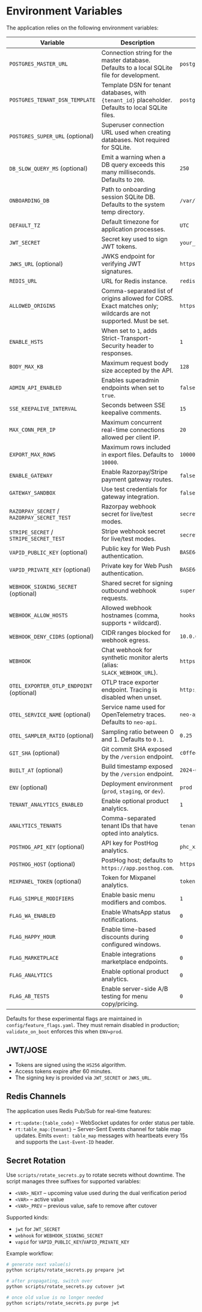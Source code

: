 # Environment Variables

The application relies on the following environment variables:

| Variable | Description | Example |
|----------|-------------|---------|
| `POSTGRES_MASTER_URL` | Connection string for the master database. Defaults to a local SQLite file for development. | `postgresql+asyncpg://postgres:postgres@postgres:5432/master` |
| `POSTGRES_TENANT_DSN_TEMPLATE` | Template DSN for tenant databases, with `{tenant_id}` placeholder. Defaults to local SQLite files. | `postgresql+asyncpg://postgres:postgres@postgres:5432/tenant_{tenant_id}` |
| `POSTGRES_SUPER_URL` (optional) | Superuser connection URL used when creating databases. Not required for SQLite. |  |
| `DB_SLOW_QUERY_MS` (optional) | Emit a warning when a DB query exceeds this many milliseconds. Defaults to `200`. | `250` |
| `ONBOARDING_DB` | Path to onboarding session SQLite DB. Defaults to the system temp directory. | `/var/lib/neo/onboarding.db` |
| `DEFAULT_TZ` | Default timezone for application processes. | `UTC` |
| `JWT_SECRET` | Secret key used to sign JWT tokens. | `your_jwt_secret_key` |
| `JWKS_URL` (optional) | JWKS endpoint for verifying JWT signatures. | `https://auth.example.com/jwks.json` |
| `REDIS_URL` | URL for Redis instance. | `redis://localhost:6379/0` |
| `ALLOWED_ORIGINS` | Comma-separated list of origins allowed for CORS. Exact matches only; wildcards are not supported. Must be set. | `https://example.com,https://app.com` |
| `ENABLE_HSTS` | When set to `1`, adds Strict-Transport-Security header to responses. | `1` |
| `BODY_MAX_KB` | Maximum request body size accepted by the API. | `128` |
| `ADMIN_API_ENABLED` | Enables superadmin endpoints when set to `true`. | `false` |
| `SSE_KEEPALIVE_INTERVAL` | Seconds between SSE keepalive comments. | `15` |
| `MAX_CONN_PER_IP` | Maximum concurrent real-time connections allowed per client IP. | `20` |
| `EXPORT_MAX_ROWS` | Maximum rows included in export files. Defaults to `10000`. | `10000` |
| `ENABLE_GATEWAY` | Enable Razorpay/Stripe payment gateway routes. | `false` |
| `GATEWAY_SANDBOX` | Use test credentials for gateway integration. | `false` |
| `RAZORPAY_SECRET` / `RAZORPAY_SECRET_TEST` | Razorpay webhook secret for live/test modes. | `secret` |
| `STRIPE_SECRET` / `STRIPE_SECRET_TEST` | Stripe webhook secret for live/test modes. | `secret` |
| `VAPID_PUBLIC_KEY` (optional) | Public key for Web Push authentication. | `BASE64_KEY` |
| `VAPID_PRIVATE_KEY` (optional) | Private key for Web Push authentication. | `BASE64_KEY` |
| `WEBHOOK_SIGNING_SECRET` (optional) | Shared secret for signing outbound webhook requests. | `supersecret` |
| `WEBHOOK_ALLOW_HOSTS` | Allowed webhook hostnames (comma, supports `*` wildcard). | `hooks.slack.com,*.example.com` |
| `WEBHOOK_DENY_CIDRS` (optional) | CIDR ranges blocked for webhook egress. | `10.0.0.0/8` |
| `WEBHOOK` | Chat webhook for synthetic monitor alerts (alias: `SLACK_WEBHOOK_URL`). | `https://hooks.example.com/endpoint` |
| `OTEL_EXPORTER_OTLP_ENDPOINT` (optional) | OTLP trace exporter endpoint. Tracing is disabled when unset. | `http://otel-collector:4318/v1/traces` |
| `OTEL_SERVICE_NAME` (optional) | Service name used for OpenTelemetry traces. Defaults to `neo-api`. | `neo-api` |
| `OTEL_SAMPLER_RATIO` (optional) | Sampling ratio between 0 and 1. Defaults to `0.1`. | `0.25` |
| `GIT_SHA` (optional) | Git commit SHA exposed by the `/version` endpoint. | `c0ffee` |
| `BUILT_AT` (optional) | Build timestamp exposed by the `/version` endpoint. | `2024-01-01T00:00:00Z` |
| `ENV` (optional) | Deployment environment (`prod`, `staging`, or `dev`). | `prod` |
| `TENANT_ANALYTICS_ENABLED` | Enable optional product analytics. | `1` |
| `ANALYTICS_TENANTS` | Comma-separated tenant IDs that have opted into analytics. | `tenant_a,tenant_b` |
| `POSTHOG_API_KEY` (optional) | API key for PostHog analytics. | `phc_xxx` |
| `POSTHOG_HOST` (optional) | PostHog host; defaults to `https://app.posthog.com`. | `https://posthog.example.com` |
| `MIXPANEL_TOKEN` (optional) | Token for Mixpanel analytics. | `token` |
| `FLAG_SIMPLE_MODIFIERS` | Enable basic menu modifiers and combos. | `1` |
| `FLAG_WA_ENABLED` | Enable WhatsApp status notifications. | `0` |
| `FLAG_HAPPY_HOUR` | Enable time-based discounts during configured windows. | `0` |
| `FLAG_MARKETPLACE` | Enable integrations marketplace endpoints. | `0` |
| `FLAG_ANALYTICS` | Enable optional product analytics. | `0` |
| `FLAG_AB_TESTS` | Enable server-side A/B testing for menu copy/pricing. | `0` |

Defaults for these experimental flags are maintained in `config/feature_flags.yaml`.
They must remain disabled in production; `validate_on_boot` enforces this when
`ENV=prod`.

## JWT/JOSE

- Tokens are signed using the `HS256` algorithm.
- Access tokens expire after 60 minutes.
 - The signing key is provided via `JWT_SECRET` or `JWKS_URL`.

## Redis Channels

The application uses Redis Pub/Sub for real-time features:

- `rt:update:{table_code}` – WebSocket updates for order status per table.
- `rt:table_map:{tenant}` – Server-Sent Events channel for table map updates. Emits
  `event: table_map` messages with heartbeats every 15s and supports the
  `Last-Event-ID` header.


## Secret Rotation

Use `scripts/rotate_secrets.py` to rotate secrets without downtime. The script manages three suffixes for supported variables:

- `<VAR>_NEXT` – upcoming value used during the dual verification period
- `<VAR>` – active value
- `<VAR>_PREV` – previous value, safe to remove after cutover

Supported kinds:

- `jwt` for `JWT_SECRET`
- `webhook` for `WEBHOOK_SIGNING_SECRET`
- `vapid` for `VAPID_PUBLIC_KEY`/`VAPID_PRIVATE_KEY`

Example workflow:

```bash
# generate next value(s)
python scripts/rotate_secrets.py prepare jwt

# after propagating, switch over
python scripts/rotate_secrets.py cutover jwt

# once old value is no longer needed
python scripts/rotate_secrets.py purge jwt
```

